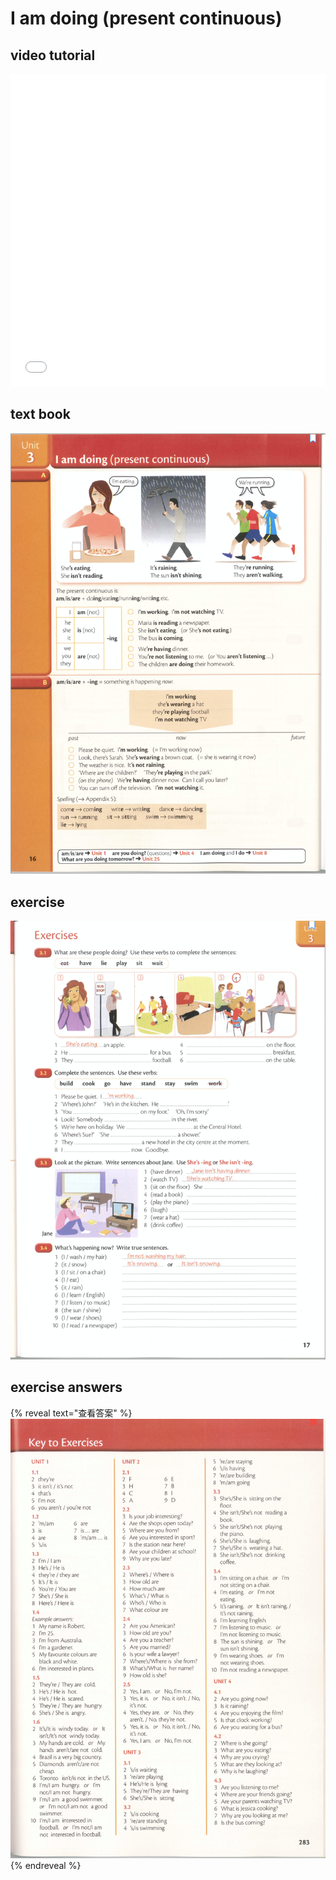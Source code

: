 # I am doing (present continuous)

## video tutorial

<iframe src="//player.bilibili.com/player.html?aid=61143002&bvid=BV1tt411w72A&cid=106991752&page=5" scrolling="no" frameborder="no" framespacing="0" allowfullscreen="true" height=500 width=100%> </iframe>

## text book
![text book](images/3_unit.png)

## exercise
![exercise](images/3_exercises.png)

## exercise answers
{% reveal text="查看答案" %}
![answers](images/1_exercises_answers.png)
{% endreveal %}


